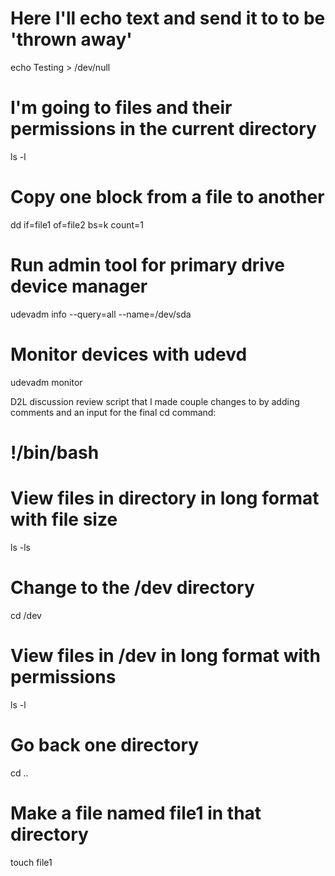 # Here I'll echo text and send it to to be 'thrown away'
echo Testing > /dev/null

# I'm going to files and their permissions in the current directory
ls -l

# Copy one block from a file to another
dd if=file1 of=file2 bs=k count=1

# Run admin tool for primary drive device manager
udevadm info --query=all --name=/dev/sda

# Monitor devices with udevd
udevadm monitor


D2L discussion review script that I made couple changes to by adding comments and an input for the final cd command:

# !/bin/bash

# View files in directory in long format with file size
ls -ls

# Change to the /dev directory
cd /dev

# View files in /dev in long format with permissions
ls -l

# Go back one directory
cd ..

# Make a file named file1 in that directory
touch file1
